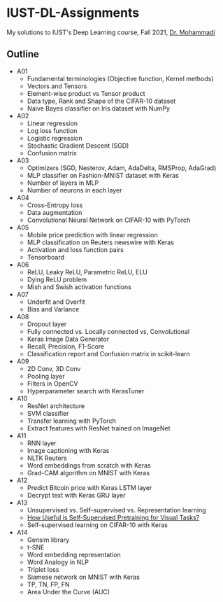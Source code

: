 # IUST-DL-Assignments
My solutions to IUST's Deep Learning course, Fall 2021, [Dr. Mohammadi](https://scholar.google.com/citations?user=H34y7Q0AAAAJ&hl=en)


## Outline

- A01
	- Fundamental terminologies (Objective function, Kernel methods)
	- Vectors and Tensors
	- Element-wise product vs Tensor product
	- Data type, Rank and Shape of the CIFAR-10 dataset
	- Naive Bayes classifier on Iris dataset with NumPy
- A02
	- Linear regression
	- Log loss function
	- Logistic regression
	- Stochastic Gradient Descent (SGD)
	- Confusion matrix
- A03
	- Optimizers (SGD, Nesterov, Adam, AdaDelta, RMSProp, AdaGrad)
	- MLP classifier on Fashion-MNIST dataset with Keras
	- Number of layers in MLP
	- Number of neurons in each layer
- A04
	- Cross-Entropy loss
	- Data augmentation
	- Convolutional Neural Network on CIFAR-10 with PyTorch
- A05
	- Mobile price prediction with linear regression
	- MLP classification on Reuters newswire with Keras
	- Activation and loss function pairs
	- Tensorboard
- A06
	- ReLU, Leaky ReLU, Parametric ReLU, ELU
	- Dying ReLU problem
	- Mish and Swish activation functions
- A07
	- Underfit and Overfit
	- Bias and Variance
- A08
	- Dropout layer
	- Fully connected vs. Locally connected vs, Convolutional
	- Keras Image Data Generator
	- Recall, Precision, F1-Score
	- Classification report and Confusion matrix in scikit-learn
- A09
	- 2D Conv, 3D Conv
	- Pooling layer
	- Filters in OpenCV
	- Hyperparameter search with KerasTuner
- A10
	- ResNet architecture
	- SVM classifier
	- Transfer learning with PyTorch
	- Extract features with ResNet trained on ImageNet
- A11
	- RNN layer
	- Image captioning with Keras
	- NLTK Reuters
	- Word embeddings from scratch with Keras
	- Grad-CAM algorithm on MNIST with Keras
- A12
	- Predict Bitcoin price with Keras LSTM layer
	- Decrypt text with Keras GRU layer
- A13
	- Unsupervised vs. Self-supervised vs. Representation learning
	- [How Useful is Self-Supervised Pretraining for Visual Tasks?](https://arxiv.org/abs/2003.14323)
	- Self-supervised learning on CIFAR-10 with Keras
- A14
	- Gensim library
	- t-SNE
	- Word embedding representation
	- Word Analogy in NLP
	- Triplet loss
	- Siamese network on MNIST with Keras
	- TP, TN, FP, FN
	- Area Under the Curve (AUC)
